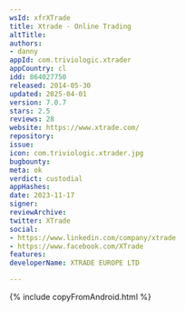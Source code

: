 ```yaml
---
wsId: xfrXTrade
title: Xtrade - Online Trading
altTitle: 
authors:
- danny
appId: com.triviologic.xtrader
appCountry: cl
idd: 864027750
released: 2014-05-30
updated: 2025-04-01
version: 7.0.7
stars: 2.5
reviews: 28
website: https://www.xtrade.com/
repository: 
issue: 
icon: com.triviologic.xtrader.jpg
bugbounty: 
meta: ok
verdict: custodial
appHashes: 
date: 2023-11-17
signer: 
reviewArchive: 
twitter: XTrade
social:
- https://www.linkedin.com/company/xtrade
- https://www.facebook.com/XTrade
features: 
developerName: XTRADE EUROPE LTD

---
```


{% include copyFromAndroid.html %}